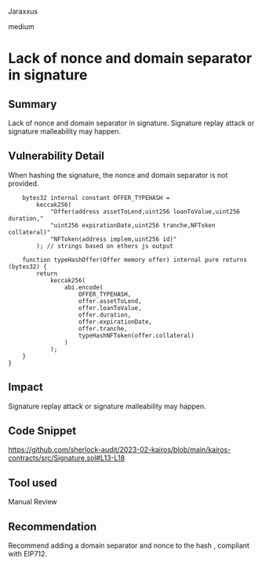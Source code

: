 Jaraxxus

medium

# Lack of nonce and domain separator in signature

## Summary

Lack of nonce and domain separator in signature. Signature replay attack or signature malleability may happen.

## Vulnerability Detail

When hashing the signature, the nonce and domain separator is not provided.

```solidity
    bytes32 internal constant OFFER_TYPEHASH =
        keccak256(
            "Offer(address assetToLend,uint256 loanToValue,uint256 duration,"
            "uint256 expirationDate,uint256 tranche,NFToken collateral)"
            "NFToken(address implem,uint256 id)"
        ); // strings based on ethers js output
```
```solidity
    function typeHashOffer(Offer memory offer) internal pure returns (bytes32) {
        return
            keccak256(
                abi.encode(
                    OFFER_TYPEHASH,
                    offer.assetToLend,
                    offer.loanToValue,
                    offer.duration,
                    offer.expirationDate,
                    offer.tranche,
                    typeHashNFToken(offer.collateral)
                )
            );
    }
}
```


## Impact

Signature replay attack or signature malleability may happen.

## Code Snippet

https://github.com/sherlock-audit/2023-02-kairos/blob/main/kairos-contracts/src/Signature.sol#L13-L18

## Tool used

Manual Review

## Recommendation

Recommend adding a domain separator and nonce to the hash , compliant with EIP712.
